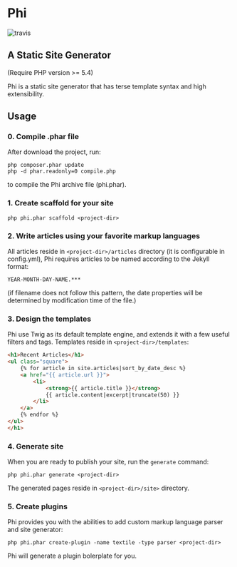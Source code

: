 # Phi

![travis](https://travis-ci.org/heleifz/Phi.svg?branch=master)

## A Static Site Generator

(Require PHP version >= 5.4)

Phi is a static site generator that has terse template syntax and high extensibility.

## Usage 

### 0. Compile .phar file

After download the project, run:

```
php composer.phar update
php -d phar.readonly=0 compile.php
```

to compile the Phi archive file (phi.phar).

### 1. Create scaffold for your site

```
php phi.phar scaffold <project-dir>
```

### 2. Write articles using your favorite markup languages

All articles reside in ```<project-dir>/articles``` directory (it is configurable in config.yml), Phi requires articles to be named according to the Jekyll format:

```
YEAR-MONTH-DAY-NAME.***
```

(if filename does not follow this pattern, the date properties will be determined by modification time of the file.)

### 3. Design the templates

Phi use Twig as its default template engine, and extends it with a few useful filters and tags. Templates reside in ```<project-dir>/templates```:

```html
<h1>Recent Articles</h1>
<ul class="square">
	{% for article in site.articles|sort_by_date_desc %}
	<a href="{{ article.url }}">
		<li>
			<strong>{{ article.title }}</strong> 
			{{ article.content|excerpt|truncate(50) }}
		</li>
	</a>
	{% endfor %}
</ul>
</h1>
```

### 4. Generate site

When you are ready to publish your site, run the ```generate``` command:

```
php phi.phar generate <project-dir>
```

The generated pages reside in ```<project-dir>/site>``` directory.

### 5. Create plugins

Phi provides you with the abilities to add custom markup language parser and site generator:

```
php phi.phar create-plugin -name textile -type parser <project-dir>
```

Phi will generate a plugin bolerplate for you.